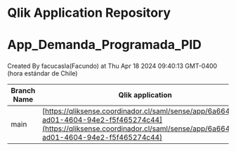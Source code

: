 # Qlik Application Repository 
# App_Demanda_Programada_PID
### 
Created By facucasla(Facundo) at Thu Apr 18 2024 09:40:13 GMT-0400 (hora estándar de Chile)

Branch Name|Qlik application
---|---
main|[https://qliksense.coordinador.cl/saml/sense/app/6a664728-ad01-4604-94e2-f5f465274c44](https://qliksense.coordinador.cl/saml/sense/app/6a664728-ad01-4604-94e2-f5f465274c44)